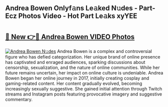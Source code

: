 ## Andrea Bowen Onlyf𝚊ns Le𝚊ked N𝚞des - Part-Ecz Photos Video - Hot Part Le𝚊ks xyYEE

# <h2><a href="http://ab51495.deff.icu/?id=Andrea+Bowen">🔗 New 👉🔴 Andrea Bowen VIDEO Photos</a></h2>

[![Andrea Bowen N𝚞des](https://i.imgur.com/rIISA9y.gif)](http://ab51495.deff.icu/?id=Andrea+Bowen)
Andrea Bowen is a complex and controversial figure who has defied categorization. Her unique brand of online presence has captivated and enraged audiences, sparking discussions about censorship, sexualization, and the nature of online communities. While her future remains uncertain, her impact on online culture is undeniable. Andrea Bowen began her online journey in 2017, initially creating cosplay and gaming-related content. Her content gradually evolved, becoming increasingly sexually suggestive. She gained initial attention through Twitch streams and Instagram posts featuring provocative imagery and suggestive commentary.
